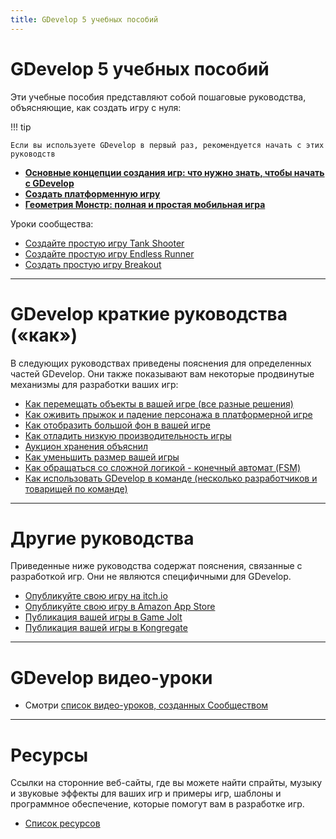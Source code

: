 ```yaml
---
title: GDevelop 5 учебных пособий
---
```

# GDevelop 5 учебных пособий

Эти учебные пособия представляют собой пошаговые руководства, объясняющие, как создать игру с нуля:

!!! tip

    Если вы используете GDevelop в первый раз, рекомендуется начать с этих руководств

  * **[Основные концепции создания игр: что нужно знать, чтобы начать с GDevelop](/gdevelop5/tutorials/basic-game-making-concepts)**
  * **[Создать платформенную игру](/gdevelop5/tutorials/platformer)**
  * **[Геометрия Монстр: полная и простая мобильная игра](/gdevelop5/tutorials/geometry-monster)**

Уроки сообщества:

  * [Создайте простую игру Tank Shooter](/gdevelop5/tutorials/tank-shooter)
  * [Создайте простую игру Endless Runner](/gdevelop5/tutorials/endless-runner)
  * [Создать простую игру Breakout](/gdevelop5/tutorials/roadrider)

----

# GDevelop краткие руководства («как»)
В следующих руководствах приведены пояснения для определенных частей GDevelop. Они также показывают вам некоторые продвинутые механизмы для разработки ваших игр:

  * [Как перемещать объекты в вашей игре (все разные решения)](/gdevelop5/tutorials/how-to-move-objects)
  * [Как оживить прыжок и падение персонажа в платформерной игре](/gdevelop5/tutorials/how-to-animate-jump-fall-platformer)
  * [Как отобразить большой фон в вашей игре](/gdevelop5/tutorials/how-to-display-big-background)
  * [Как отладить низкую производительность игры](/gdevelop5/tutorials/how-to-debug-poor-performance)
  * [Аукцион хранения объяснил](/gdevelop5/tutorials/storage-action-explained)
  * [Как уменьшить размер вашей игры](/gdevelop5/tutorials/reduce-size-game)
  * [Как обращаться со сложной логикой - конечный автомат (FSM)](/gdevelop5/tutorials/finite_state_machine)
  * [Как использовать GDevelop в команде (несколько разработчиков и товарищей по команде)](/gdevelop5/tutorials/how-to-use-GDevelop-as-a-team)

----

# Другие руководства
Приведенные ниже руководства содержат пояснения, связанные с разработкой игр. Они не являются специфичными для GDevelop.

 * [Опубликуйте свою игру на itch.io](/gdevelop5/publishing/publishing-to-itch-io)
 * [Опубликуйте свою игру в Amazon App Store](/gdevelop5/publishing/publishing-to-amazon-app-store)
 * [Публикация вашей игры в Game Jolt](/gdevelop5/publishing/publishing-to-gamejolt-store)
 * [Публикация вашей игры в Kongregate](/gdevelop5/publishing/publishing-to-kongregate-store)

----

# GDevelop видео-уроки

  * Смотри [список видео-уроков, созданных Сообществом](/gdevelop5/tutorials/videos)
 

----

# Ресурсы
Ссылки на сторонние веб-сайты, где вы можете найти спрайты, музыку и звуковые эффекты для ваших игр и примеры игр, шаблоны и программное обеспечение, которые помогут вам в разработке игр.

  * [Список ресурсов](/gdevelop5/tutorials/resources)